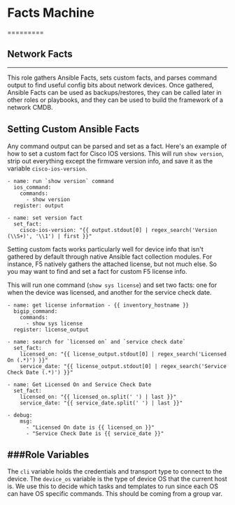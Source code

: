 # Facts Machine
=========

## Network Facts
-------------

This role gathers Ansible Facts, sets custom facts, and parses command output to find useful config bits about network devices. Once gathered, Ansible Facts can be used as backups/restores, they can be called later in other roles or playbooks, and they can be used to build the framework of a network CMDB.

## Setting Custom Ansible Facts

Any command output can be parsed and set as a fact. Here's an example of how to set a custom fact for Cisco IOS versions. This will run `show version`, strip out everything except the firmware version info, and save it as the variable `cisco-ios-version`.

```
- name: run `show version` command
  ios_command:
    commands:
      - show version
  register: output

- name: set version fact
  set_fact:
    cisco-ios-version: "{{ output.stdout[0] | regex_search('Version (\\S+)', '\\1') | first }}"
```

Setting custom facts works particularly well for device info that isn't gathered by default through native Ansible fact collection modules. For instance, F5 natively gathers the attached license, but not much else. So you may want to find and set a fact for custom F5 license info.

This will run one command (`show sys license`) and set two facts: one for when the device was licensed, and another for the service check date. 

```
- name: get license information - {{ inventory_hostname }}
  bigip_command:
    commands:
      - show sys license
  register: license_output

- name: search for `licensed on` and `service check date`
  set_fact:
    licensed_on: "{{ license_output.stdout[0] | regex_search('Licensed On (.*)') }}"
    service_date: "{{ license_output.stdout[0] | regex_search('Service Check Date (.*)') }}"

- name: Get Licensed On and Service Check Date
  set_fact:
    licensed_on: "{{ licensed_on.split(' ') | last }}"
    service_date: "{{ service_date.split(' ') | last }}"

- debug:
    msg:
      - "Licensed On date is {{ licensed_on }}"
      - "Service Check Date is {{ service_date }}"
```


###Role Variables
--------------

The `cli` variable holds the credentials and transport type to connect to the device.
The `device_os` variable is the type of device OS that the current host is. We use this to decide which tasks and templates to run since each OS can have OS specific commands. This should be coming from a group var.
